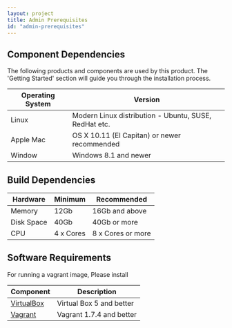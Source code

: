 ```yaml
---
layout: project
title: Admin Prerequisites
id: "admin-prerequisites"
---
```


## Component Dependencies

The following products and components are used by this product.  The 'Getting Started' section will guide you through the installation process.

Operating System | Version
--------- |---------
Linux  | Modern Linux distribution - Ubuntu, SUSE, RedHat etc.
Apple Mac | OS X 10.11 (El Capitan) or newer recommended
Window | Windows 8.1 and newer

## Build Dependencies

Hardware | Minimum | Recommended
-------- |---------  |-----------
Memory | 12Gb | 16Gb and above
Disk Space | 40Gb | 40Gb or more
CPU | 4 x Cores | 8 x Cores or more

## Software Requirements

For running a vagrant image, Please install

Component | Description
--------- | -----------
<a href="https://www.virtualbox.org/" target="_blank">VirtualBox</a> | Virtual Box 5 and better
<a href="https://www.vagrantup.com/" target="_blank">Vagrant</a> | Vagrant 1.7.4 and better
